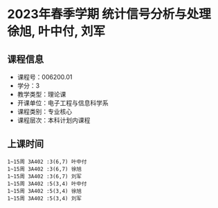 # 2023年春季学期 统计信号分析与处理 徐旭, 叶中付, 刘军






## 课程信息

- 课程号：006200.01
- 学分：3
- 教学类型：理论课
- 开课单位：电子工程与信息科学系
- 课程类别：专业核心
- 课程层次：本科计划内课程

## 上课时间

```
1~15周 3A402 :3(6,7) 叶中付
1~15周 3A402 :3(6,7) 徐旭
1~15周 3A402 :3(6,7) 刘军
1~15周 3A402 :5(3,4) 叶中付
1~15周 3A402 :5(3,4) 徐旭
1~15周 3A402 :5(3,4) 刘军
```

